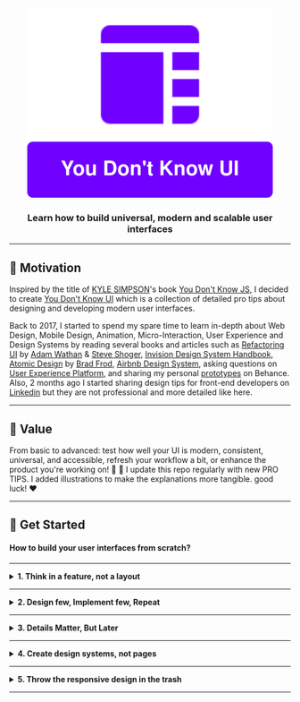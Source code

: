 <div align="center">
  <img src="./LOGO.svg"> 
  <h3>Learn how to build universal, modern and scalable user interfaces</h3> 
</div>

---

<div>

## :muscle: Motivation

<span>Inspired by the title of [KYLE SIMPSON](https://github.com/getify)'s book [You Don't Know JS](https://github.com/getify/You-Dont-Know-JS), I decided to create [You Don't Know UI](https://github.com/You-Dont-Know-UI) which is a collection of detailed pro tips about designing and developing modern user interfaces.

Back to 2017, I started to spend my spare time to learn in-depth about Web Design, Mobile Design, Animation, Micro-Interaction, User Experience and Design Systems by reading several books and articles such as [Refactoring UI](https://refactoringui.com/) by [Adam Wathan](https://github.com/adamwathan) & [Steve Shoger](https://www.steveschoger.com/), [Invision Design System Handbook](https://www.designbetter.co/design-systems-handbook), [Atomic Design](https://bradfrost.com/blog/post/atomic-web-design/) by [Brad Frod](https://github.com/bradfrost), [Airbnb Design System](https://github.com/airbnb), asking questions on [User Experience Platform](https://ux.stackexchange.com/), and sharing my personal [prototypes](https://www.behance.net/menaialaeddine) on Behance. Also, 2 months ago I started sharing design tips for front-end developers on [Linkedin](https://www.linkedin.com/in/alaedddine/) but they are not professional and more detailed like here.

---

## :bouquet: Value

From basic to advanced: test how well your UI is modern, consistent, universal, and accessible, refresh your workflow a bit, or enhance the product you're working on! :muscle: :rocket: I update this repo regularly with new PRO TIPS. I added illustrations to make the explanations more tangible. good luck! :heart:

</span>

</div>

---

## :rocket: Get Started

#### How to build your user interfaces from scratch?

---

<details><summary><b>1. Think in a feature, not a layout</b></summary>
<p>

I've wasted months not just days trying to create an MVP ( Minimal Viable Product ) for an idea. I spent nights and nights refactoring the user interfaces by changing just the places of the components and the layouts. Don't be stupid like me!

When you start designing a new user interface for a web or mobile application, most of the time you think about the **structure** or the **position** of your components, so you start designing the Header or the Top Navigation as your first component in your UI. Me too I was doing this mistake!

<img src="./assets/PRO_TIP_1_3.svg" width="100%"/>

Do you know why it's a mistake? Because you're limiting yourself from the beginning. Because you're seeing the App Design from Top-To-Down or Down-To-Top while the App Design is a **collection of features**. You're not building a house here using LEGO bricks! But you're building a car and you can start designing the engine or the wheels, right?

Most of the folks try to _copy & paste_ from popular websites and apps, without knowing the Standards or the Design Decisions for each product. This is the easiest way to find themselves _frustrated_, _limited_ and they figure out that they overthink only on _Generic Things_.

They focus on the _shape_ of their app but not the _core features_, and they start asking frequently these questions :

<i> <img src="./icons/icons8_confusion_24px.png" width="16px"/> Where should I put the Logo?</i>

<i> <img src="./icons/icons8_confusion_24px.png" width="16px"/> How many items should I have in the navigation bar? </i>

<i> <img src="./icons/icons8_confusion_24px.png" width="16px"/> Should I have one or two sidebars?</i>

<i> <img src="./icons/icons8_confusion_24px.png" width="16px"/> Should I have a Grid Layout or a Table of items?</i>

<img src="./assets/PRO_TIP_1_1.svg" width="100%"/>

But, what you don't know ( maybe ) is UI Components are made to solve certain problems that's related to _user interaction_, _data displaying_ or _new device screen invention_, and you may be noticed that _Humburger_ element is started to be well-known in mobile devices.

Obviously, we are not designing user interfaces but we are designing and implementing features, and Top Navigation is just a _common feature_ that helps users to do quick navigation for certain and most important pages.

So, don't care about common features or what I call them _Generic features_ or _layouts_.

Instead of starting by a _layout_, start with a _feature_ or a _specific functionality_ , and not any _feature_ but the _core feature_ in your product.

Let's say you'll build the next-gen social media app for sharing videos. You could start with this **core feature** : Share a short-form video.

The UI will need :

<i><img src="./icons/icons8_checkmark_24px.png" width="16px"/> Field for upload a video</i>

<i><img src="./icons/icons8_checkmark_24px.png" width="16px"/> Field for the caption</i>

<i><img src="./icons/icons8_checkmark_24px.png" width="16px"/> Field for the description</i>

<i><img src="./icons/icons8_checkmark_24px.png" width="16px"/> Button for posting or sharing</i>

<i><img src="./icons/icons8_checkmark_24px.png" width="16px"/> Button for saving in draft</i>

These are the requirements to design your UI.

<img src="./assets/PRO_TIP_1_2.svg" width="100%"/>

[Edit →](https://github.com/MenaiAla/You-Dont-Know-UI/pulls)

</p>
</details>

---

<details><summary><b>2. Design few, Implement few, Repeat</b></summary>
<p>

I have this question for you:

<i> <img src="./icons/icons8_confusion_24px.png" width="16px"/> Why do you need to design perfect UI with all details then implement it?</i>

I have another question for you:

<i> <img src="./icons/icons8_confusion_24px.png" width="16px"/> Did you feel frustrated in the stage of implementation of a new feature because the design does not take programming limits in consideration?</i>

My last question is:

<i> <img src="./icons/icons8_confusion_24px.png" width="16px"/> Why do you focus on details in the early stage of the design?</i>

Ha! I know you're thinking in Agile but you're working with the Waterfall approach.

Indeed, people get confused when they switch from task to other per day even in the same domain, it happened to me usually, especially when it comes to designing different concepts of user interfaces per day.

Furthermore, people want to start a thing and finish it once time. They want to make it perfect from the beginning! Even with **low resource** and in **limited time**. It happens most of the time in early-stage **startups**.

So, let me tell you something: **Details do not matter when you start from scratch.**

The hard thing about the design is when someone asks you: Why you take this decision?

<i> <img src="./icons/icons8_confusion_24px.png" width="16px"/> Why you chose this palette of colors?</i>

<i> <img src="./icons/icons8_confusion_24px.png" width="16px"/> Why you chose this typface?</i>

<i> <img src="./icons/icons8_confusion_24px.png" width="16px"/> Why you chose this style of icons?</i>

If you have not a Design System in place, creating **consistent** user interfaces is very hard, and focusing in-depth on **details**, will lose **time**, **effort**, and of course the **consistency** of your user interfaces.

<img src="./assets/PRO_TIP_2_1.svg"/>

So, what's the solution here?

As I mentioned in the title: **Design few, Implement few, Repeat.**

In the earliest stage of the new design or new feature, you don't need to stick on the **high-level** decisions about the foundation of your design ( Spacing, Color, Typography, Iconography). I know they matter but not in the beginning, right?

Let's say, when you were having a shower you came up with an idea for a new killer feature, and you want to make it more tangible for your teammates and the stakeholders to get buy-in. Adding new features means a new investment of money and time and what's matter later for any company is: **Revenue**.

The first thing, you need to do is ignore all details ( nice-to-have ) and just focus on the requirements ( must-to-have ).

So, I recommend this workflow to get quick both of **internal** and **external** feedback:

<img src="./icons/icons8_1_key_24px.png" width="16px"/> Create hand-drawn version.

<img src="./assets/PRO_TIP_2_2.svg"/>

As you see here, there are zero details about your user interface in production, but why this step matters?

This hand-drawn activity may take between 5min and 20mins if you want to make it **high-fidelity** draw!

In fact, this step will help you to see other teammates and stakeholder's opinions and gather **individual recommendations** from each member in your team. People could not recommend changes when they see a well-done thing. But they can tell you how can you make it better when you deliver it **clean** but **uncomplete** and **ugly**. It's human nature.

<img src="./icons/icons8_2_key_24px.png" width="16px"/> Ignore colors.

<img src="./assets/PRO_TIP_2_3.svg"/>

When I was a kid, I remember my Dad when he was buying a paint book for me. The content was grayscale images and my mission was to colorize these images using wood colors. Sometimes, I and my friend have the same image but when we colorize we end up with different looks! After that, we go to family members and ask them which one is better.

But how can we adopt this workflow in our design?

The idea is to **hold the color** even if you'll refine your design in higher fidelity. Let people tell you how are the **shapes**, **sizes**, **spaces** and the **position** of your elements.

<img src="./icons/icons8_3_key_24px.png" width="16px"/> Implement the UI.

Modern frameworks and libraries such as [Vue](https://vuejs.org/), [React](https://reactjs.org/) and [Svelte](https://svelte.dev/) were created for **Rapid Prototyping** which means you can implement one component and use it with **different looks** in **different positions**. So, you don't need to have a **full prototype** with all user interfaces to start the implementation.

It's a little bit challenging, but I can say that you don't need to regret the time you spent for designing **perfect UI** that you'll never see it on production.

The goal of this step is to test the **back functionality** ( How it works ) of the UI without sticking on how it looks for users.

<img src="./icons/icons8_4_key_24px.png" width="16px"/> Colorize.

If you don't have a color palette in place, you can try several colors and see the consistency between them based on color theory rules.

<img src="./assets/PRO_TIP_1_2.svg"/>

<img src="./icons/icons8_5_key_24px.png" width="16px"/> Repeat.

Our purpose here is to prevent the **over investing** and moving fast by doing **parallel iterations** on both design and code in **short time**, so you can build real thing as soon as possible. In the end, what matters is your UI in production.

<img src="./assets/PRO_TIP_2_4.svg"/>

[Edit →](https://github.com/MenaiAla/You-Dont-Know-UI/pulls)

</p>
</details>

---

<details><summary><b>3. Details Matter, But Later</b></summary>
<p>

<i> <img src="./icons/icons8_confusion_24px.png" width="16px"/> Which option will delight the users?</i>

This is the frequent question I ask myself in my work basis. Hope I'm not the only one!

Designers and engineers waste more time on details and minor decisions in the early stage of designing and implementing new UI but they should realize that designing UI is an **iterative process**. In fact, it's better for you to not stick on minor details in the early stage of any task. You don't want to hear from me how many hours or maybe days I spent changing the font size by adding or reducing **1px**.

<img src="./assets/PRO_TIP_3_1.svg"/>

<i> <img src="./icons/icons8_confusion_24px.png" width="16px"/> Do you think that users will notice these changes?</i>

<i> <img src="./icons/icons8_confusion_24px.png" width="16px"/> Do you think that adding 1px will add more revenue to the company?</i>

Please, don't waste your time on these changes in the early-stage.

From [Speed Dating Decision Making – Why Less Is More:](http://www.scientificamerican.com/article.cfm?id=speed-dating-decision-making-why-less-is-more)

Yet new research does point out a different dating problem: being confronted with a **large number of choices can make it harder to make a good decision**. In fact, it can even prevent you from making a decision in the first place.

When you're designing without constraints, your process will be very slow, and you will never end up with a choice. Let me clarify with this example:

<img src="./assets/PRO_TIP_3_2.svg"/>

As you see in the above image, the first scenario is for a buyer who wants to choose a flower for his wife but he's seeing flowers with different colors and they are almost similar which makes the decision so hard for him. The second scenario is for a designer who gets confused between these buttons where it's almost to see the difference between their background colors.

The fact is when there were **too many choices** people became confused and didn’t make a choice when there were too many options. People that had few options chose more often and were happier with their selection. So, you need to stick this rule in your head: **Limit your choices**.

So how can we limit our choices for our user interfaces?

<img src="./icons/icons8_1_key_24px.png" width="16px"/> Systematize colors:

When I was a student, I remember when we were working on the design of the website with my teammate, and because we had not a system for the colors, we were picking a color randomly each time from the color picker and we see how the color looks in the UI. But after I discovered and read [Material Design](https://material.io/), I figure out how companies choose their colors.

So, instead of hand-picking values randomly, create your palette from the beginning, there are dozens of online generators that can help you to make your decision. You can choose from 6-8 shades and expand when you need more colors.

<img src="./assets/PRO_TIP_3_3.svg"/>

<img src="./icons/icons8_2_key_24px.png" width="16px"/> Choose one or two font families:

It's hard to achieve consistency in UI and most of the time **over designing** is the reason behind losing it.

Having more than two font families will make your brand less-memorable like the logo and the content becomes more inconsistent for the reader. Obviously, choosing the font family is very hard in the early stage and my recommendation is **to choose the one that fits the personality of the product.**

<img src="./icons/icons8_3_key_24px.png" width="16px"/> Systematize font size:

Similarly, don't do what I was doing by adding or reducing 1px until it looks perfect. You may waste 2 hours without taking a decision. Instead, create a stylesheet for your typescale in advance.

<img src="./assets/PRO_TIP_3_4.svg"/>

<img src="./icons/icons8_4_key_24px.png" width="16px"/> Systematize icon sizes:

Defining a system for the sizes of the icons in advance will save you time later.

For example, you can constraint yourself by 4-based or 6-based scale. Your options will be :

12px, 16px, 20px, 24px, 36px, 48px, 64px.

<img src="./assets/PRO_TIP_3_5.svg"/>

<img src="./icons/icons8_5_key_24px.png" width="16px"/> Sytematize opacity values:

Opacity values confuse me a lot because it's so hard to see the difference between them.

Personnally, I choose a 5-based opacity-scale and I limit myself by 4 values:

12.5%, 25%, 50%, 75%.

In CSS3, this is equivalent to:

```css
opacity: 0.125;
opacity: 0.25;
opacity: 0.5;
opacity: 0.75;
```

<img src="./assets/PRO_TIP_3_6.svg"/>

Having some choice is better than having no choice at all. But there is a limit. As it turns out, having more choices isn’t always a good thing.

[Edit →](https://github.com/MenaiAla/You-Dont-Know-UI/pulls)

</p>
</details>

---

<details><summary><b>4. Create design systems, not pages</b></summary>
<p>

In my second year of computer science study, our web development teacher gave us a home challenge which is creating a simple dynamic web application with HTML, CSS3, JavaScript, PHP, and MySQL. In fact, I was not a big fan of PHP and MySQL because I like to show people what I made and by nature, people love the **appearance** of the thing. Most of the time I was looking for a way to let my classmates and our teacher say **Wow**! How could you build it? Thank you to JQuery of course.

In the past, before I start any web project, the first step I get used to doing is browsing a **template** that fits the **domain** or the **personality** of the application. I was spending sometimes a **day** to make the decision.

Obviously, finding the right **template** was not a thing to think about it, but customize and edit the source code based on my needs was the hardest challenge for me.

Before I download the template, I was checking the number of **pages**, the weight of each **page**, the structure of **CSS3**, and the complexity of **JavaScript** code. Indeed, I was facing a big problem with **extending** the template by creating my **customizable** pages that looks consistent with others even I use its **CSS3** classes.

I was asking myself:

<i> <img src="./icons/icons8_confusion_24px.png" width="16px"/> How long will that page take to build?</i>

<i> <img src="./icons/icons8_confusion_24px.png" width="16px"/> How will it looks consistent with other pages?</i>

<i> <img src="./icons/icons8_confusion_24px.png" width="16px"/> How can I extract the components and build new page with them?</i>

I was considering the page as an **isolated**, **uniform** thing. The fact is the **components** or the **elements** that make that page **consistent** are the **uniform**, **isolated** and **quantifiable** thing.

<img src="./assets/PRO_TIP_4_1.svg"/>

The image above describes my mindset about web elements. On the left, It's the **monolithic design** and in the right, it's the **modular design**.

### Modular Design

Brad Frost released a book called: The Atomic Design. When you read this book you'll discover how Brad Frost explained the web design inspired by the world of Atoms. What's matters for us now, is how to create **modular** user interfaces that become **maintainable** in the future.

Making your UI modular means breaking the large and complex visual explorations into smaller chunks, called **elements** or **components**, which save us **time** and make the user interfaces more **consistent**.

With the rise of new methodologies for architecture CSS3 such as BEM, OOCSS, and SMACSS, and the modern frameworks such as Bootstrap, Semantic UI, and Foundation, designers and developers spend less time to design **scalable** and **maintainable** user interfaces.

So these frameworks address the need of **rapid prototyping** by providing **customizable**, **well-tested**, and **ready-to-use** components.

However, even these front-end frameworks provide a _specific_ solution for speed up the development, the end-user interface will be the same for different brands!

This is one of the cons of these frameworks, because everyone uses the same **components** and **layouts** to design the page. Imagine Facebook, Amazon, and Apple use the same UI framework to build their user interface, you'll find the same UI with different colors!

Furthermore, creating **customizable** components using these frameworks means following their **conventions**, **code structure** and **styleguide**. So the developers need to understand the architecture and the API of these frameworks which means invest more time for learning.

### Design Systems, The future of UI development

Do you know [Material Design](https://material.io/design/)? If yes, this is what I'm talking about.

[Alla Kholmatova](https://medium.com/@craftui) said there's not a standard definition of “design system” within the web community and people use the term in different ways, but she defined it as :

> A set of interconnected patterns and shared practices coherently organized to serve the purpose of a digital product. Patterns are the repeating elements that we combine to create an interface: things like user flows, interactions, buttons, text fields, icons, colors, typography, microcopy. Practices are how we choose to create, capture, share, and use those patterns, particularly when working in a team.

So instead of consuming built-in UI patterns from Bootstrap, you'll design and develop your own patterns by creating your own **standards** and **style guide**. If you're deciding to create a social media app, for instance, you'll need to create your own **like**, **comment**, and **share** components that distinguish your application from your competitors. Also, if you'll create **Data Visualization** platform,
**charts**, **progress bars** are the most potent component you need to build your user interfaces. The idea is instead of creating **templates** each time, you'll create your own **UI System** that empowers you to build several products by influencing brand factors. These design patterns will create a mental model for your users and customers.

#### But what are the benefits of design systems?

Before we use any technology or approach we need to know its benefits. Let’s take a look at the many ways a design system can be a much-needed painkiller for your growing pains.

<img src="./icons/icons8_1_key_24px.png" width="16px"/> Consistency:

Standardized components used consistently and repetitively create a more predictable and easy to understand the application. Standardized components also allow designers to spend less time focused on style and more time developing a better user experience.

<img src="./icons/icons8_2_key_24px.png" width="16px"/> Prototype faster:

When your product grows, you need to delight your customers by delivering new features. In the past, this means producing new code and start the development from scratch. But with a design system in place, you need only to iterate and integrate your UI patterns together to develop the feature.

<img src="./icons/icons8_3_key_24px.png" width="16px"/> Quick iterations:

The design system reduces effort from hundreds of lines of code to as little as a few characters. This makes iterations quick and painless, and experimentation much faster.

In conclusion, design systems are not a fad or even an untested hypothesis. For the design to find the scale necessary to match the rapid growth of technology, component-based design and development is a proven and dependable solution.

I've tried to show you the power of design systems and their impact on user interfaces. If you want to learn in-depth about the design systems, I'd recommend these books:

→ [Invision Design System Handbook](https://www.designbetter.co/design-systems-handbook)

→ [Atomic Design](https://bradfrost.com/blog/post/atomic-web-design/)

[Edit →](https://github.com/MenaiAla/You-Dont-Know-UI/pulls)

</p>
</details>

---

<details><summary><b>5. Throw the responsive design in the trash</b></summary>
<p>

According to [Invision article](), there are **two billion**-51% of the global population access the internet only from their smartphones.

By 2025, the number will jump up to 72,5%. So, if you're not designing for the mobile, your business is in trouble and your users will leave your platform. Maybe not today, but for sure tomorrow. That's why you should invest **80%** of your capital in the mobile development. It's the present not the future!

For now, I'll not define the mobile-first design strategy for you, or how it's important in terms of **accessibility**, **usability** and **user experience**. But, I'm going to talk about the **obstacles** you'll face if you start your **design process** from **largest screens** to **smallest screens**. In other words, the **responsive design**.

<img src="./assets/PRO_TIP_5_1.svg"/>

You may wondering why I emphasize the **mobile-first design** and why you should put your effort on it.

The answer is easy : Mobile-first design is more limited.

When you start your design for the smallest screens, you choose the **most important** or in other words the **must-have** features for your users. But what if you start your design for the largest screens ?

Usuallly, when a website is developed, the design is created in compliance with the assumption that users will use it from the desktop. After that, developers modify it to fit different screens on various devices.

Personally, I'd say this is the bad development experience I was doing in the last couple of years, and let me expose to you the **disavtanges** of this process:

**1. Lost a lot of visual elements.**

**2. Hard to adapt all must-have features.**

**3. Lost quality of the images.**

**4. Slow animations.**

**5. Reducsing the number of features instead of increasing them.**

For example, if a UI engineer sits down to prototype or sketch out an MVP (Minimal Viable Product), and he adapts the **responsive design** in his workflow by starting with largest screens, the probable mistake will fall in it is trying to **fill all the space ( layout )** with more UI elements and include more **useless features** that destroy the **visual hierarchy**.

<img src="./assets/PRO_TIP_5_2.svg"/>

You may noticed recently that Facebook changed it's design by adopting a new strategy which is saving the same **visual hierarchy** in the smallest screens and just **add few UI patterns** in the largest screens.

<img src="./assets/FACEBOOK_NEW_DESIGN.jpg"/>
</details>

---
